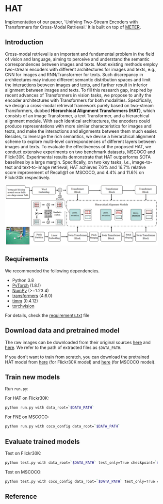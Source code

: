 # HAT
Implementation of our paper, 'Unifying Two-Stream Encoders with Transformers for Cross-Modal Retrieval.' It is built on top of [METER](https://github.com/zdou0830/METER).

## Introduction
Cross-modal retrieval is an important and fundamental problem in the field of vision and language, aiming to perceive and understand the semantic correspondences between images and texts. Most existing methods employ two-stream encoders with different architectures for images and texts, e.g., CNN for images and RNN/Transformer for texts. Such discrepancy in architectures may induce different semantic distribution spaces and limit the interactions between images and texts, and further result in inferior alignment between images and texts. To fill this research gap, inspired by recent advances of Transformers in vision tasks, we propose to unify the encoder architectures with Transformers for both modalities. Specifically, we design a cross-modal retrieval framework purely based on two-stream Transformers, dubbed **Hierarchical Alignment Transformers (HAT)**, which consists of an image Transformer, a text Transformer, and a hierarchical alignment module. With such identical architectures, the encoders could produce representations with more similar characteristics for images and texts, and make the interactions and alignments between them much easier. Besides, to leverage the rich semantics, we devise a hierarchical alignment scheme to explore multi-level correspondences of different layers between images and texts. To evaluate the effectiveness of the proposed HAT, we conduct extensive experiments on two benchmark datasets, MSCOCO and Flickr30K. Experimental results demonstrate that HAT outperforms SOTA baselines by a large margin. Specifically, on two key tasks, *i.e.*, image-to-text and text-to-image retrieval, HAT achieves 7.6\% and 16.7\% relative score improvement of Recall@1 on MSCOCO, and 4.4\% and 11.6\% on Flickr30k respectively. 

![model](framework.png)

## Requirements 
We recommended the following dependencies.

* Python 3.8 
* [PyTorch](http://pytorch.org/) (1.8.1)
* [NumPy](http://www.numpy.org/) (>=1.23.4)
* [transformers](https://huggingface.co/docs/transformers) (4.6.0)
* [timm](https://timm.fast.ai/) (0.4.12)
* [torchvision]()

For details, check the [requirements.txt](https://github.com/LuminosityX/HAT/blob/main/requirements.txt) file

## Download data and pretrained model

The raw images can be downloaded from their original sources [here](http://shannon.cs.illinois.edu/DenotationGraph/) and [here](http://mscoco.org/). We refer to the path of extracted files as `$DATA_PATH`.

If you don't want to train from scratch, you can download the pretrained HAT model from [here](https://drive.google.com/file/d/11Zax1FTNnq0rcer8PxZFlx1mf7d-S67n/view?usp=drive_link)  (for Flickr30K model) and [here](https://drive.google.com/file/d/1lQDeGvipaREZcwd7-owfgPidft6f4lHo/view?usp=drive_link)  (for MSCOCO model).

## Train new models
Run `run.py`:

For HAT on Flickr30K:

```bash
python run.py with data_root=`$DATA_PATH`
```

For FNE on MSCOCO:

```bash
python run.py with coco_config data_root=`$DATA_PATH`
```


## Evaluate trained models

Test on Flickr30K:

```bash
python test.py with data_root=`$DATA_PATH` test_only=True checkpoint=`$CHECKPOINT_PATH`
```

Test on MSCOCO:

```bash
python test.py with coco_config data_root=`$DATA_PATH` test_only=True checkpoint=`$CHECKPOINT_PATH`
```


## Reference

